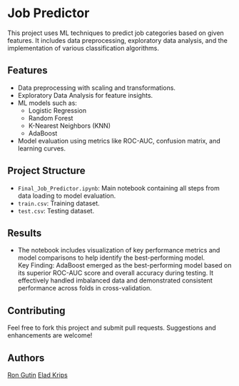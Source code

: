 # Job Predictor  

This project uses ML techniques to predict job categories based on given features. It includes data preprocessing, exploratory data analysis, and the implementation of various classification algorithms.  

## Features  
- Data preprocessing with scaling and transformations.  
- Exploratory Data Analysis for feature insights.  
- ML models such as:  
  - Logistic Regression  
  - Random Forest 
  - K-Nearest Neighbors (KNN)  
  - AdaBoost  
- Model evaluation using metrics like ROC-AUC, confusion matrix, and learning curves.  

## Project Structure  
- `Final_Job_Predictor.ipynb`: Main notebook containing all steps from data loading to model evaluation.  
- `train.csv`: Training dataset.  
- `test.csv`: Testing dataset. 

## Results  
- The notebook includes visualization of key performance metrics and model comparisons to help identify the best-performing model.  
Key Finding: AdaBoost emerged as the best-performing model based on its superior ROC-AUC score and overall accuracy during testing. It effectively handled imbalanced data and demonstrated consistent performance across folds in cross-validation.

## Contributing  
Feel free to fork this project and submit pull requests. Suggestions and enhancements are welcome!  

## Authors
[Ron Gutin](https://github.com/RonGutin)
[Elad Krips](https://github.com/maxorelad)